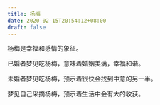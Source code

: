 ```yaml
---
title: 杨梅
date: 2020-02-15T20:54:12+08:00
draft: false
---
```


杨梅是幸福和感情的象征。<br>


已婚者梦见吃杨梅，意味着婚姻美满，幸福和谐。<br>


未婚者梦见吃杨梅，预示着很快会找到中意的另一半。<br>


梦见自己采摘杨梅，预示着生活中会有大的收获。<br>
